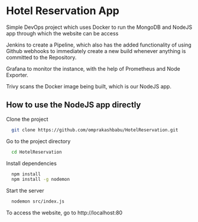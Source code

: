  
# Hotel Reservation App

Simple DevOps project which uses Docker to run the MongoDB and NodeJS app through which the website can be access

Jenkins to create a Pipeline, which also has the added functionality of using Github webhooks to immediately create a new build whenever anything is committed to the Repository.

Grafana to monitor the instance, with the help of Prometheus and Node Exporter.

Trivy scans the Docker image being built, which is our NodeJS app.


## How to use the NodeJS app directly

Clone the project

```bash
  git clone https://github.com/omprakashbabu/HotelReservation.git
```

Go to the project directory

```bash
  cd HotelReservation
```

Install dependencies

```bash
  npm install
  npm install -g nodemon
```

Start the server

```bash
  nodemon src/index.js
```

To access the website, go to http://localhost:80
